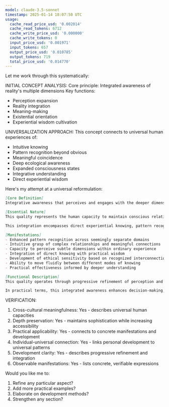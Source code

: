 ```yaml
---
model: claude-3.5-sonnet
timestamp: 2025-01-14 18:07:50 UTC
usage:
  cache_read_price_usd: '0.002014'
  cache_read_tokens: 6712
  cache_write_price_usd: '0.000000'
  cache_write_tokens: 0
  input_price_usd: '0.001971'
  input_tokens: 657
  output_price_usd: '0.010785'
  output_tokens: 719
  total_price_usd: '0.014770'
---
```


Let me work through this systematically:

INITIAL CONCEPT ANALYSIS:
Core principle: Integrated awareness of reality's multiple dimensions
Key functions: 
- Perception expansion
- Reality integration
- Meaning-making
- Existential orientation
- Experiential wisdom cultivation

UNIVERSALIZATION APPROACH:
This concept connects to universal human experiences of:
- Intuitive knowing
- Pattern recognition beyond obvious
- Meaningful coincidence
- Deep ecological awareness
- Expanded consciousness states
- Integrative understanding
- Direct experiential wisdom

Here's my attempt at a universal reformulation:

```markdown
[Core Definition]
Integrative awareness that perceives and engages with the deeper dimensions of reality, combining direct experiential knowing with practical wisdom. This capacity enables recognition of subtle patterns, meaningful connections, and deeper significances within ordinary experience, while maintaining practical groundedness and ethical responsibility.

[Essential Nature]
This quality represents the human capacity to maintain conscious relationship with reality's subtle dimensions while remaining practically effective in everyday life. It manifests as an expanded field of awareness that recognizes meaningful patterns, connections, and significances beyond surface appearances. Rather than departure from ordinary reality, it represents a deepening of perception that enriches practical understanding and ethical action.

This integration encompasses direct experiential knowing, pattern recognition across scales, and appreciation of reality's interconnected nature. It develops through cultivating receptivity to subtle experience while maintaining critical discernment and practical wisdom. The result is neither purely mystical nor merely practical, but a synthesis that enhances both spiritual and material understanding.

[Manifestations]
- Enhanced pattern recognition across seemingly separate domains
- Intuitive grasp of complex relationships and meaningful connections
- Capacity to perceive subtle dimensions within ordinary experience
- Integration of direct knowing with practical wisdom
- Development of ethical sensitivity based on recognized interconnection
- Ability to move fluidly between different modes of knowing
- Practical effectiveness informed by deeper understanding

[Functional Description]
This quality operates through progressive refinement of perception and understanding, developing through interplay between direct experience and reflective integration. It begins with moments of expanded awareness or insight, which are gradually stabilized and integrated with practical knowledge through conscious practice and application. The process involves cultivating both receptivity to subtle experience and discernment in interpreting and applying insights.

In practical terms, this integrated awareness enhances decision-making, problem-solving, and ethical behavior by providing access to broader patterns and deeper understanding. It manifests in improved pattern recognition, more nuanced understanding of complex situations, and ability to act effectively while maintaining awareness of wider contexts and implications. This leads to more ethical, effective action informed by both practical wisdom and deeper insight.
```

VERIFICATION:
1. Cross-cultural meaningfulness: Yes - describes universal human capacities
2. Depth preservation: Yes - maintains sophistication while increasing accessibility
3. Practical applicability: Yes - connects to concrete manifestations and development
4. Individual-universal connection: Yes - links personal development to universal patterns
5. Development clarity: Yes - describes progressive refinement and integration
6. Observable manifestations: Yes - lists concrete, verifiable expressions

Would you like me to:
1. Refine any particular aspect?
2. Add more practical examples?
3. Elaborate on development methods?
4. Strengthen any section?